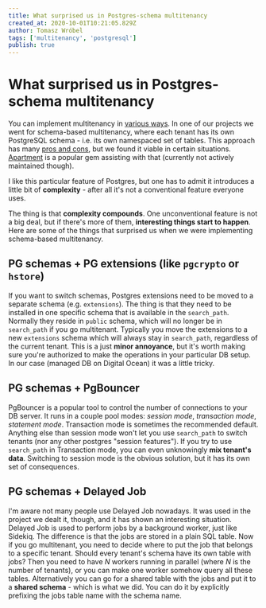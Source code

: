 ```yaml
---
title: What surprised us in Postgres-schema multitenancy
created_at: 2020-10-01T10:21:05.829Z
author: Tomasz Wróbel
tags: ['multitenancy', 'postgresql']
publish: true
---
```


# What surprised us in Postgres-schema multitenancy

You can implement multitenancy in [various ways](https://blog.arkency.com/comparison-of-approaches-to-multitenancy-in-rails-apps/). In one of our projects we went for schema-based multitenancy, where each tenant has its own PostgreSQL schema - i.e. its own namespaced set of tables. This approach has many [pros and cons](https://blog.arkency.com/comparison-of-approaches-to-multitenancy-in-rails-apps/), but we found it viable in certain situations. [Apartment](https://github.com/influitive/apartment) is a popular gem assisting with that (currently not actively maintained though).

<!-- more -->

I like this particular feature of Postgres, but one has to admit it introduces a little bit of **complexity** - after all it's not a conventional feature everyone uses.

The thing is that **complexity compounds**. One unconventional feature is not a big deal, but if there's more of them, **interesting things start to happen**. Here are some of the things that surprised us when we were implementing schema-based multitenancy.

## PG schemas + PG extensions (like `pgcrypto` or `hstore`)

If you want to switch schemas, Postgres extensions need to be moved to a separate schema (e.g. `extensions`). The thing is that they need to be installed in one specific schema that is available in the `search_path`. Normally they reside in `public` schema, which will no longer be in `search_path` if you go multitenant. Typically you move the extensions to a new `extensions` schema which will always stay in `search_path`, regardless of the current tenant. This is a just **minor annoyance**, but it's worth making sure you're authorized to make the operations in your particular DB setup. In our case (managed DB on Digital Ocean) it was a little tricky.

## PG schemas + PgBouncer

PgBouncer is a popular tool to control the number of connections to your DB server. It runs in a couple pool modes: _session mode_, _transaction mode_, _statement mode_. Transaction mode is sometimes the recommended default. Anything else than session mode won't let you use `search_path` to switch tenants (nor any other postgres "session features"). If you try to use `search_path` in Transaction mode, you can even unknowingly **mix tenant's data**. Switching to session mode is the obvious solution, but it has its own set of consequences.

## PG schemas + Delayed Job

I'm aware not many people use Delayed Job nowadays. It was used in the project we dealt it, though, and it has shown an interesting situation. Delayed Job is used to perform jobs by a background worker, just like Sidekiq. The difference is that the jobs are stored in a plain SQL table. Now if you go multitenant, you need to decide where to put the job that belongs to a specific tenant. Should every tenant's schema have its own table with jobs? Then you need to have _N_ workers running in parallel (where _N_ is the number of tenants), or you can make one worker somehow query all these tables. Alternatively you can go for a shared table with the jobs and put it to a **shared schema** - which is what we did. You can do it by explicitly prefixing the jobs table name with the schema name. 
